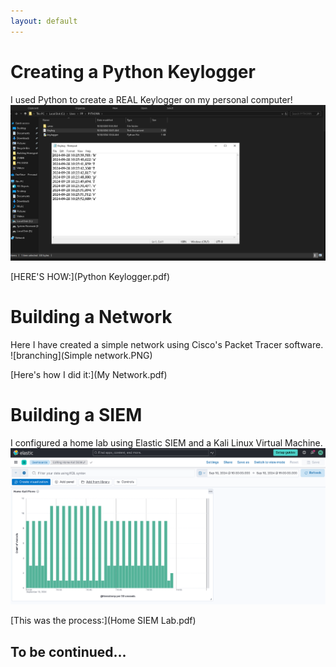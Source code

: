 ```yaml
---
layout: default
---
```



# Creating a Python Keylogger

I used Python to create a REAL Keylogger on my personal computer!
![branching](Captu.PNG)

[HERE'S HOW:](Python Keylogger.pdf)



# Building a Network

Here I have created a simple network using Cisco's Packet Tracer software.
![branching](Simple network.PNG)

[Here's how I did it:](My Network.pdf)



# Building a SIEM

I configured a home lab using Elastic SIEM and a Kali Linux Virtual Machine.
![branching](dashhh.PNG)

[This was the process:](Home SIEM Lab.pdf)





## To be continued...
